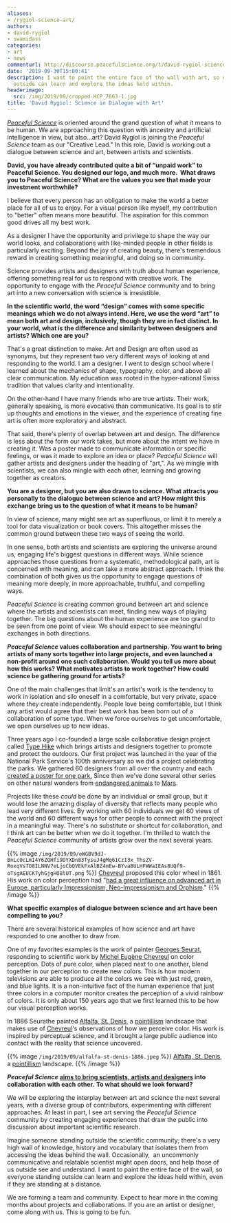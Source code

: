 ```yaml
---
aliases:
- /rygiol-science-art/
authors:
- david-rygiol
- swamidass
categories:
- art
- news
commenturl: http://discourse.peacefulscience.org/t/david-rygiol-science-in-dialogue-with-art/7970
date: '2019-09-30T15:00:41'
description: I want to paint the entire face of the wall with art, so everyone standing
  outside can learn and explore the ideas held within.
headerimage:
  src: /img/2019/09/cropped-HCP_7663-1.jpg
title: 'David Rygiol: Science in Dialogue with Art'
---
```


*[Peaceful Science](https://peacefulscience.org/launching/)* is oriented around the grand question of what it means to be human. We are approaching this question with ancestry and artificial intelligence in view, but also...art? David Rygiol is joining the *Peaceful Science* team as our "Creative Lead." In this role, David is working out a dialogue between science and art, between artists and scientists. 

**David, you have already contributed quite a bit of “unpaid work” to Peaceful Science. You designed our logo, and much more.  What draws you to Peaceful Science? What are the values you see that made your investment worthwhile?**

I believe that every person has an obligation to make the world a better place for all of us to enjoy. For a visual person like myself, my contribution to "better" often means more beautiful. The aspiration for this common good drives all my best work.

As a designer I have the opportunity and privilege to shape the way our world looks, and collaborations with like-minded people in other fields is particularly exciting. Beyond the joy of creating beauty, there's tremendous reward in creating something meaningful, and doing so in community.

Science provides artists and designers with truth about human experience, offering something real for us to respond with creative work. The opportunity to engage with the *Peaceful Science* community and to bring art into a new conversation with science is irresistible.

**In the scientific world, the word “design” comes with some specific meanings which we do not always intend. Here, we use the word “art” to mean both art and design, inclusively, though they are in fact distinct. In your world, what is the difference and similarity between designers and artists? Which one are you?**

That's a great distinction to make. Art and Design are often used as synonyms, but they represent two very different ways of looking at and responding to the world. I am a designer. I went to design school where I learned about the mechanics of shape, typography, color, and above all clear communication. My education was rooted in the hyper-rational Swiss tradition that values clarity and intentionality. 

On the other-hand I have many friends who are true artists. Their work, generally speaking, is more evocative than communicative. Its goal is to stir up thoughts and emotions in the viewer, and the experience of creating fine art is often more exploratory and abstract. 

That said, there's plenty of overlap between art and design. The difference is less about the form our work takes, but more about the intent we have in creating it. Was a poster made to communicate information or specific feelings, or was it made to explore an idea or place? *Peaceful Science* will gather artists and designers under the heading of "art,". As we mingle with scientists, we can also mingle with each other, learning and growing together as creators. 

**You are a designer, but you are also drawn to science. What attracts you personally to the dialogue between science and art? How might this exchange bring us to the question of what it means to be human?**

In view of science, many might see art as superfluous, or limit it to merely a tool for data visualization or book covers. This altogether misses the common ground between these two ways of seeing the world.

In one sense, both artists and scientists are exploring the universe around us, engaging life's biggest questions in different ways. While science approaches those questions from a systematic, methodological path, art is concerned with meaning, and can take a more abstract approach. I think the combination of both gives us the opportunity to engage questions of meaning more deeply, in more approachable, truthful, and compelling ways. 

*Peaceful Science* is creating common ground between art and science where the artists and scientists can meet, finding new ways of playing together. The big questions about the human experience are too grand to be seen from one point of view. We should expect to see meaningful exchanges in both directions.

***Peaceful Science* values collaboration and partnership. You want to bring artists of many sorts together into large projects, and even launched a non-profit around one such collaboration. Would you tell us more about how this works? What motivates artists to work together? How could science be gathering ground for artists?**

One of the main challenges that limit's an artist's work is the tendency to work in isolation and silo oneself in a comfortable, but very private, space where they create independently. People love being comfortable, but I think any artist would agree that their best work has been born out of a collaboration of some type. When we force ourselves to get uncomfortable, we open ourselves up to new ideas. 

Three years ago I co-founded a large scale collaborative design project called [Type Hike](http://typehike.com/) which brings artists and designers together to promote and protect the outdoors. Our first project was launched in the year of the National Park Service's 100th anniversary so we did a project celebrating the parks. We gathered 60 designers from all over the country and each [created a poster for one park.](http://typehike.com/projects?category=NPS%20100) Since then we've done several other series on other natural wonders from [endangered animals](http://typehike.com/alphabeast-poems) to [Mars](http://typehike.com/projects/2018/7/9/mars-poster-pin). 

Projects like these *could* be done by an individual or small group, but it would lose the amazing display of diversity that reflects many people who lead very different lives. By working with 60 individuals we get 60 views of the world and 60 different ways for other people to connect with the project in a meaningful way. There's no substitute or shortcut for collaboration, and I think art can be better when we do it together. I'm thrilled to watch the *Peaceful Science* community of artists grow over the next several years. 


{{% image `/img/2019/09/eWGBV9dJ-BnLc0cLmI4Y6ZQHfi9DYXDn83TysuJ4gMq61CzI3x_ThsZV-RoxqVsTO8ILNNV7eLjoCbQVEkFxAlBZ4mEw-BYvaBULHFWWaIEAs8UQf9-oTsgAEUCK7yhGjgHO8lUT.png` %}}
[Chevreul](https://en.wikipedia.org/wiki/Michel_Eug%C3%A8ne_Chevreul) proposed this color wheel in 1861. His work on color perception had "[had a great influence on advanced art in Europe, particularly Impressionism, Neo-Impressionism and Orphism](https://en.wikipedia.org/wiki/Michel_Eug%C3%A8ne_Chevreul)."
{{% /image %}}

**What specific examples of dialogue between science and art have been compelling to you?**

There are several historical examples of how science and art have responded to one another to draw from. 

One of my favorites examples is the work of painter [Georges Seurat](https://en.wikipedia.org/wiki/Georges_Seurat), responding to scientific work by [Michel Eugène Chevreul](https://en.wikipedia.org/wiki/Michel_Eug%C3%A8ne_Chevreul) on color perception. Dots of pure color, when placed next to one another, blend together in our perception to create new colors. This is how modern televisions are able to produce all the colors we see with just red, green, and blue lights. It is a non-intuitive fact of the human experience that just three colors in a computer monitor creates the perception of a vivid rainbow of colors. It is only about 150 years ago that we first learned this to be how our visual perception works. 

In 1886 Seurathe painted [Alfalfa, St. Denis](https://www.wikiart.org/en/georges-seurat/alfalfa-st-denis-1886), a [pointillism](https://drawpaintacademy.com/pointillism-art-movement/) landscape that makes use of [Chevreul](https://en.wikipedia.org/wiki/Michel_Eug%C3%A8ne_Chevreul)'s observations of how we perceive color. His work is inspired by perceptual science, and it brought a large public audience into contact with the reality that science uncovered. 




{{% image `/img/2019/09/alfalfa-st-denis-1886.jpeg` %}}
[Alfalfa, St. Denis](https://www.wikiart.org/en/georges-seurat/alfalfa-st-denis-1886), a [pointillism](https://drawpaintacademy.com/pointillism-art-movement/) landscape.
{{% /image %}}



***Peaceful Science* [aims to bring scientists, artists and designers](https://peacefulscience.org/launching/) into collaboration with each other.** **To what should we look forward?**

We will be exploring the interplay between art and science the next several years, with a diverse group of contributors, experimenting with different approaches. At least in part, I see art serving the *Peaceful Science* community by creating engaging experiences that draw the public into discussion about important scientific research. 

Imagine someone standing outside the scientific community; there's a very high wall of knowledge, history and vocabulary that isolates them from accessing the ideas behind the wall. Occasionally,  an uncommonly communicative and relatable scientist might open doors, and help those of us outside see and understand. I want to paint the entire face of the wall, so everyone standing outside can learn and explore the ideas held within, even if they are standing at a distance.

We are forming a team and community. Expect to hear more in the coming months about projects and collaborations. If you are an artist or designer, come along with us. This is going to be fun. 